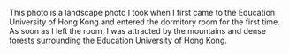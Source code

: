 This photo is a landscape photo I took when I first came to the Education University of Hong Kong and entered the dormitory room for the first time. As soon as I left the room, I was attracted by the mountains and dense forests surrounding the Education University of Hong Kong.